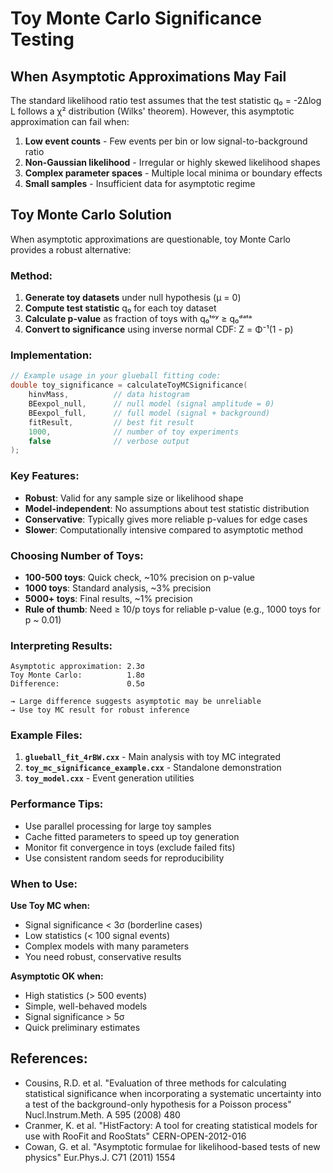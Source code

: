 # Toy Monte Carlo Significance Testing

## When Asymptotic Approximations May Fail

The standard likelihood ratio test assumes that the test statistic q₀ = -2Δlog L follows a χ² distribution (Wilks' theorem). However, this asymptotic approximation can fail when:

1. **Low event counts** - Few events per bin or low signal-to-background ratio
2. **Non-Gaussian likelihood** - Irregular or highly skewed likelihood shapes  
3. **Complex parameter spaces** - Multiple local minima or boundary effects
4. **Small samples** - Insufficient data for asymptotic regime

## Toy Monte Carlo Solution

When asymptotic approximations are questionable, toy Monte Carlo provides a robust alternative:

### Method:
1. **Generate toy datasets** under null hypothesis (μ = 0)
2. **Compute test statistic** q₀ for each toy dataset
3. **Calculate p-value** as fraction of toys with q₀ᵗᵒʸ ≥ q₀ᵈᵃᵗᵃ
4. **Convert to significance** using inverse normal CDF: Z = Φ⁻¹(1 - p)

### Implementation:

```cpp
// Example usage in your glueball fitting code:
double toy_significance = calculateToyMCSignificance(
    hinvMass,          // data histogram
    BEexpol_null,      // null model (signal amplitude = 0)  
    BEexpol_full,      // full model (signal + background)
    fitResult,         // best fit result
    1000,              // number of toy experiments
    false              // verbose output
);
```

### Key Features:

- **Robust**: Valid for any sample size or likelihood shape
- **Model-independent**: No assumptions about test statistic distribution
- **Conservative**: Typically gives more reliable p-values for edge cases
- **Slower**: Computationally intensive compared to asymptotic method

### Choosing Number of Toys:

- **100-500 toys**: Quick check, ~10% precision on p-value
- **1000 toys**: Standard analysis, ~3% precision  
- **5000+ toys**: Final results, ~1% precision
- **Rule of thumb**: Need ≥ 10/p toys for reliable p-value (e.g., 1000 toys for p ~ 0.01)

### Interpreting Results:

```
Asymptotic approximation: 2.3σ
Toy Monte Carlo:          1.8σ  
Difference:               0.5σ

→ Large difference suggests asymptotic may be unreliable
→ Use toy MC result for robust inference
```

### Example Files:

1. **`glueball_fit_4rBW.cxx`** - Main analysis with toy MC integrated
2. **`toy_mc_significance_example.cxx`** - Standalone demonstration
3. **`toy_model.cxx`** - Event generation utilities

### Performance Tips:

- Use parallel processing for large toy samples
- Cache fitted parameters to speed up toy generation
- Monitor fit convergence in toys (exclude failed fits)
- Use consistent random seeds for reproducibility

### When to Use:

**Use Toy MC when:**
- Signal significance < 3σ (borderline cases)
- Low statistics (< 100 signal events)
- Complex models with many parameters
- You need robust, conservative results

**Asymptotic OK when:**
- High statistics (> 500 events)
- Simple, well-behaved models
- Signal significance > 5σ
- Quick preliminary estimates

## References:

- Cousins, R.D. et al. "Evaluation of three methods for calculating statistical significance when incorporating a systematic uncertainty into a test of the background-only hypothesis for a Poisson process" Nucl.Instrum.Meth. A 595 (2008) 480
- Cranmer, K. et al. "HistFactory: A tool for creating statistical models for use with RooFit and RooStats" CERN-OPEN-2012-016
- Cowan, G. et al. "Asymptotic formulae for likelihood-based tests of new physics" Eur.Phys.J. C71 (2011) 1554

